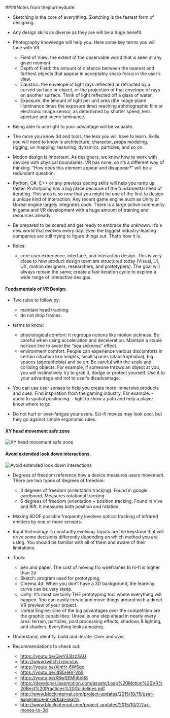 ####Notes from thejourneydude:

- Sketching is the core of everything. Sketching is the fastest form of designing.

- Any design skills as diverse as they are will be a huge benefit.

- Photography knowledge will help you. Here some key terms you will face with VR.
    - Field of View: the extent of the observable world that is seen at any given moment.
    - Depth of Field: the amount of distance between the nearest and farthest objects that appear in acceptably sharp focus in the user’s view.
    - Caustics: the envelope of light rays reflected or refracted by a curved surface or object, or the projection of that envelope of rays on another surface. Think of light reflected off a glass of water.
    - Exposure: the amount of light per unit area (the image plane illuminance times the exposure time) reaching aphotographic film or electronic image sensor, as determined by shutter speed, lens aperture and scene luminance.

- Being able to use light to your advantage will be valuable.

- The more you know 3d and tools, the less you will have to learn. Skills you will need to know is architecture, character, props modeling, rigging, uv mapping, texturing, dynamics, particles, and so on.

- Motion design is important. As designers, we know how to work with devices with physical boundaries. VR has none, so it’s a different way of thinking. “How does this element appear and disappear?” will be a redundant question.

- Python, C#, C++ or any previous coding skills will help you ramp up faster. Prototyping has a big place because of the fundamental need of iterating. This area is so new that you might be one of the first to design a unique kind of interaction. Any recent game engine such as Unity or Unreal engine largely integrates code. There is a large active community in game and VR development with a huge amount of training and resources already.

- Be prepared to be scared and get ready to embrace the unknown. It’s a new world that evolves every day. Even the biggest industry-leading companies are still trying to figure things out. That’s how it is.

- Roles:
    - core user experience, interface, and interaction design. This is very close to how product design team are structured today (Visual, UI, UX, motion designers, researchers, and prototypers). The goal will always remain the same; create a fast iteration cycle to explore a wide range of interactive designs.
 
#### Fundamentals of VR Design:

- Two rules to follow by:
    - maintain head tracking.
    - do not drop frames.

- terms to know:
    - physiological comfort: It regroups notions like motion sickness. Be careful when using acceleration and deceleration. Maintain a stable horizon line to avoid the “sea sickness” effect.
    - environment comfort: People can experience various discomforts in certain situation like heights, small spaces (claustrophobia), big spaces (agoraphobia) and so on. Be careful with the scale and colliding objects. For example, if someone throws an object at you, you will instinctively try to grab it, dodge or protect yourself. Use it to your advantage and not to user’s disadvantage.

- You can use user senses to help you create more immersive products and cues. Find inspiration from the gaming industry. For example:
        - audio fo spatial positioning.
        - light to show a path and help a player know where to go.

- Do not hurt or over-fatigue your users. Sci-fi movies may look cool, but they go against simple ergonomic rules.

#### XY head movement safe zone 
![XY head movement safe zone](https://d262ilb51hltx0.cloudfront.net/max/1600/1*XJwTciYJOXlJMu62D1vDNw.jpeg)

#### Avoid extended look down interactions. 
![Avoid extended look down interactions](https://d262ilb51hltx0.cloudfront.net/max/1600/1*TxrR4g5d6HZVhBN0nyRwcA.jpeg)

- Degrees of freedom reference how a device measures users movement. There are two types of degrees of freedom:
    - 3 degrees of freedom (orientation tracking). Found in google cardboard. Measures rotational tracking.
    - 6 degrees of freedom (orientation + position tracking. Found in Vive and Rift. It measures both position and rotation. 
    
- Making 6DOF possible frequently involves optical tracking of infrared emitters by one or more sensors.

- Input technology is constantly evolving. Inputs are the keystone that will drive some decisions differently depending on which method you are using. You should be familiar with all of them and aware of their limitations.

- Tools:
    - pen and paper. The cost of moving fro wireframes to hi-fi is higher than 2d
    - Sketch: program used for prototyping.
    - Cinema 4d:  When you don’t have a 3D background, the learning curve can be very steep.
    - Unity: It’s most certainly THE prototyping tool where everything will happen. You can easily create and move things around with a direct VR preview of your project.
    - Unreal Engine: One of the big advantages over the competition are the graphic capabilities; Unreal is one step ahead in nearly every area: terrain, particles, post processing effects, shadows & lighting, and shaders. Everything looks amazing.

- Understand, identify, build and iterate. Over and over.


- Recommendations to check out:
  - https://youtu.be/Qwh1LBzz3AU
  - http://www.twitch.tv/oculus
  - https://youtu.be/XjnHr_6WSqo
  - https://youtu.be/id86HeV-Vb8
  - https://youtu.be/X6wSEMh8nR8
  - https://developer.leapmotion.com/assets/Leap%20Motion%20VR%20Best%20Practices%20Guidelines.pdf
  - http://www.blockinterval.com/project-updates/2015/10/15/user-experience-in-virtual-reality
  - http://www.blockinterval.com/project-updates/2015/10/27/ux-moves-to-3d
